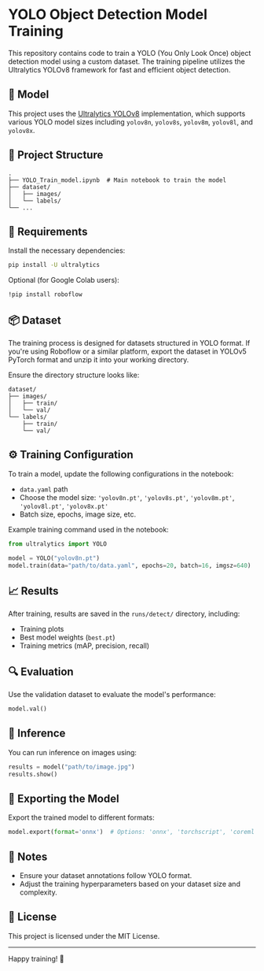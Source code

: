 
# YOLO Object Detection Model Training

This repository contains code to train a YOLO (You Only Look Once) object detection model using a custom dataset. The training pipeline utilizes the Ultralytics YOLOv8 framework for fast and efficient object detection.

## 🧠 Model

This project uses the [Ultralytics YOLOv8](https://github.com/ultralytics/ultralytics) implementation, which supports various YOLO model sizes including `yolov8n`, `yolov8s`, `yolov8m`, `yolov8l`, and `yolov8x`.

## 📁 Project Structure

```
.
├── YOLO_Train_model.ipynb  # Main notebook to train the model
├── dataset/
│   ├── images/
│   └── labels/
└── ...
```

## 🧰 Requirements

Install the necessary dependencies:

```bash
pip install -U ultralytics
```

Optional (for Google Colab users):

```bash
!pip install roboflow
```

## 📦 Dataset

The training process is designed for datasets structured in YOLO format. If you're using Roboflow or a similar platform, export the dataset in YOLOv5 PyTorch format and unzip it into your working directory.

Ensure the directory structure looks like:

```
dataset/
├── images/
│   ├── train/
│   └── val/
└── labels/
    ├── train/
    └── val/
```

## ⚙️ Training Configuration

To train a model, update the following configurations in the notebook:

- `data.yaml` path
- Choose the model size: `'yolov8n.pt'`, `'yolov8s.pt'`, `'yolov8m.pt'`, `'yolov8l.pt'`, `'yolov8x.pt'`
- Batch size, epochs, image size, etc.

Example training command used in the notebook:

```python
from ultralytics import YOLO

model = YOLO("yolov8n.pt")
model.train(data="path/to/data.yaml", epochs=20, batch=16, imgsz=640)
```

## 📈 Results

After training, results are saved in the `runs/detect/` directory, including:

- Training plots
- Best model weights (`best.pt`)
- Training metrics (mAP, precision, recall)

## 🔍 Evaluation

Use the validation dataset to evaluate the model's performance:

```python
model.val()
```

## 🧪 Inference

You can run inference on images using:

```python
results = model("path/to/image.jpg")
results.show()
```

## 💾 Exporting the Model

Export the trained model to different formats:

```python
model.export(format='onnx')  # Options: 'onnx', 'torchscript', 'coreml', etc.
```

## 📌 Notes

- Ensure your dataset annotations follow YOLO format.
- Adjust the training hyperparameters based on your dataset size and complexity.

## 📄 License

This project is licensed under the MIT License.

---

Happy training! 🚀
